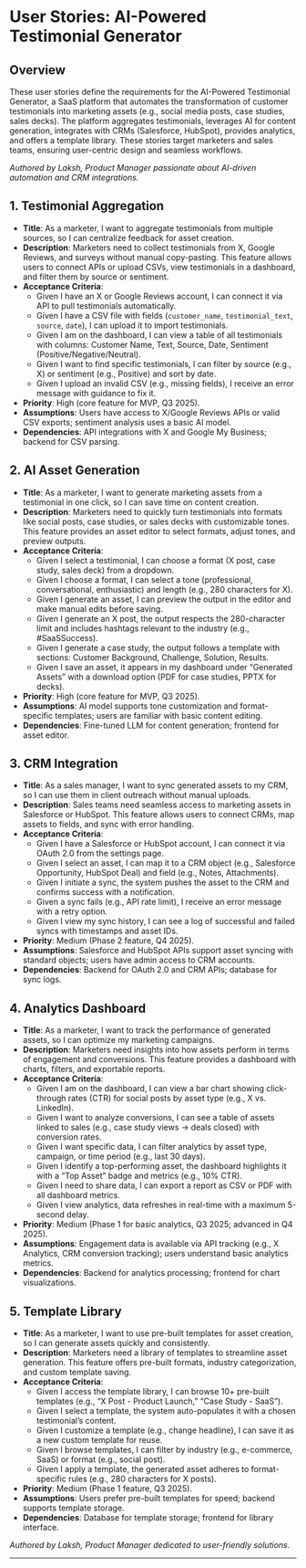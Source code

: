 # User Stories: AI-Powered Testimonial Generator

## Overview
These user stories define the requirements for the AI-Powered Testimonial Generator, a SaaS platform that automates the transformation of customer testimonials into marketing assets (e.g., social media posts, case studies, sales decks). The platform aggregates testimonials, leverages AI for content generation, integrates with CRMs (Salesforce, HubSpot), provides analytics, and offers a template library. These stories target marketers and sales teams, ensuring user-centric design and seamless workflows.

*Authored by Laksh, Product Manager passionate about AI-driven automation and CRM integrations.*

## 1. Testimonial Aggregation
- **Title**: As a marketer, I want to aggregate testimonials from multiple sources, so I can centralize feedback for asset creation.
- **Description**: Marketers need to collect testimonials from X, Google Reviews, and surveys without manual copy-pasting. This feature allows users to connect APIs or upload CSVs, view testimonials in a dashboard, and filter them by source or sentiment.
- **Acceptance Criteria**:
  - Given I have an X or Google Reviews account, I can connect it via API to pull testimonials automatically.
  - Given I have a CSV file with fields (`customer_name`, `testimonial_text`, `source`, `date`), I can upload it to import testimonials.
  - Given I am on the dashboard, I can view a table of all testimonials with columns: Customer Name, Text, Source, Date, Sentiment (Positive/Negative/Neutral).
  - Given I want to find specific testimonials, I can filter by source (e.g., X) or sentiment (e.g., Positive) and sort by date.
  - Given I upload an invalid CSV (e.g., missing fields), I receive an error message with guidance to fix it.
- **Priority**: High (core feature for MVP, Q3 2025).
- **Assumptions**: Users have access to X/Google Reviews APIs or valid CSV exports; sentiment analysis uses a basic AI model.
- **Dependencies**: API integrations with X and Google My Business; backend for CSV parsing.

## 2. AI Asset Generation
- **Title**: As a marketer, I want to generate marketing assets from a testimonial in one click, so I can save time on content creation.
- **Description**: Marketers need to quickly turn testimonials into formats like social posts, case studies, or sales decks with customizable tones. This feature provides an asset editor to select formats, adjust tones, and preview outputs.
- **Acceptance Criteria**:
  - Given I select a testimonial, I can choose a format (X post, case study, sales deck) from a dropdown.
  - Given I choose a format, I can select a tone (professional, conversational, enthusiastic) and length (e.g., 280 characters for X).
  - Given I generate an asset, I can preview the output in the editor and make manual edits before saving.
  - Given I generate an X post, the output respects the 280-character limit and includes hashtags relevant to the industry (e.g., #SaaSSuccess).
  - Given I generate a case study, the output follows a template with sections: Customer Background, Challenge, Solution, Results.
  - Given I save an asset, it appears in my dashboard under “Generated Assets” with a download option (PDF for case studies, PPTX for decks).
- **Priority**: High (core feature for MVP, Q3 2025).
- **Assumptions**: AI model supports tone customization and format-specific templates; users are familiar with basic content editing.
- **Dependencies**: Fine-tuned LLM for content generation; frontend for asset editor.

## 3. CRM Integration
- **Title**: As a sales manager, I want to sync generated assets to my CRM, so I can use them in client outreach without manual uploads.
- **Description**: Sales teams need seamless access to marketing assets in Salesforce or HubSpot. This feature allows users to connect CRMs, map assets to fields, and sync with error handling.
- **Acceptance Criteria**:
  - Given I have a Salesforce or HubSpot account, I can connect it via OAuth 2.0 from the settings page.
  - Given I select an asset, I can map it to a CRM object (e.g., Salesforce Opportunity, HubSpot Deal) and field (e.g., Notes, Attachments).
  - Given I initiate a sync, the system pushes the asset to the CRM and confirms success with a notification.
  - Given a sync fails (e.g., API rate limit), I receive an error message with a retry option.
  - Given I view my sync history, I can see a log of successful and failed syncs with timestamps and asset IDs.
- **Priority**: Medium (Phase 2 feature, Q4 2025).
- **Assumptions**: Salesforce and HubSpot APIs support asset syncing with standard objects; users have admin access to CRM accounts.
- **Dependencies**: Backend for OAuth 2.0 and CRM APIs; database for sync logs.

## 4. Analytics Dashboard
- **Title**: As a marketer, I want to track the performance of generated assets, so I can optimize my marketing campaigns.
- **Description**: Marketers need insights into how assets perform in terms of engagement and conversions. This feature provides a dashboard with charts, filters, and exportable reports.
- **Acceptance Criteria**:
  - Given I am on the dashboard, I can view a bar chart showing click-through rates (CTR) for social posts by asset type (e.g., X vs. LinkedIn).
  - Given I want to analyze conversions, I can see a table of assets linked to sales (e.g., case study views → deals closed) with conversion rates.
  - Given I want specific data, I can filter analytics by asset type, campaign, or time period (e.g., last 30 days).
  - Given I identify a top-performing asset, the dashboard highlights it with a “Top Asset” badge and metrics (e.g., 10% CTR).
  - Given I need to share data, I can export a report as CSV or PDF with all dashboard metrics.
  - Given I view analytics, data refreshes in real-time with a maximum 5-second delay.
- **Priority**: Medium (Phase 1 for basic analytics, Q3 2025; advanced in Q4 2025).
- **Assumptions**: Engagement data is available via API tracking (e.g., X Analytics, CRM conversion tracking); users understand basic analytics metrics.
- **Dependencies**: Backend for analytics processing; frontend for chart visualizations.

## 5. Template Library
- **Title**: As a marketer, I want to use pre-built templates for asset creation, so I can generate assets quickly and consistently.
- **Description**: Marketers need a library of templates to streamline asset generation. This feature offers pre-built formats, industry categorization, and custom template saving.
- **Acceptance Criteria**:
  - Given I access the template library, I can browse 10+ pre-built templates (e.g., “X Post - Product Launch,” “Case Study - SaaS”).
  - Given I select a template, the system auto-populates it with a chosen testimonial’s content.
  - Given I customize a template (e.g., change headline), I can save it as a new custom template for reuse.
  - Given I browse templates, I can filter by industry (e.g., e-commerce, SaaS) or format (e.g., social post).
  - Given I apply a template, the generated asset adheres to format-specific rules (e.g., 280 characters for X posts).
- **Priority**: Medium (Phase 1 feature, Q3 2025).
- **Assumptions**: Users prefer pre-built templates for speed; backend supports template storage.
- **Dependencies**: Database for template storage; frontend for library interface.

*Authored by Laksh, Product Manager dedicated to user-friendly solutions.*

---
